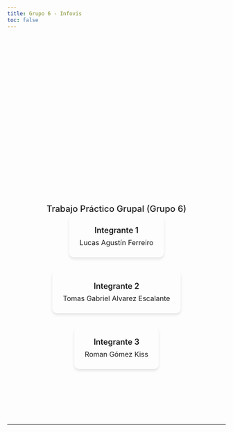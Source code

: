```yaml
---
title: Grupo 6 - Infovis
toc: false
---
```


<div class="hero">
  <h1>Infovis Airbnb CABA</h1>
  <h2>Trabajo Práctico Grupal (Grupo 6)</h2>
  <div class="team-members">
    <div class="member">
      <h4>Integrante 1</h4>
      <p>Lucas Agustín Ferreiro</p>
    </div>
    <div class="member">
      <h4>Integrante 2</h4>
      <p>Tomas Gabriel Alvarez Escalante</p>
    </div>
    <div class="member">
      <h4>Integrante 3</h4>
      <p>Roman Gómez Kiss</p>
    </div>
  </div>
</div>

---

<style>

.hero {
  display: flex;
  flex-direction: column;
  align-items: center;
  font-family: var(--sans-serif);
  margin: 4rem 0 8rem;
  text-wrap: balance;
  text-align: center;
}

.hero h1 {
  margin: 1rem 0;
  padding: 1rem 0;
  max-width: none;
  font-size: 14vw;
  font-weight: 900;
  line-height: 1;
  background: linear-gradient(30deg, var(--theme-foreground-focus), currentColor);
  -webkit-background-clip: text;
  -webkit-text-fill-color: transparent;
  background-clip: text;
}

.hero h2 {
  margin: 0;
  max-width: 34em;
  font-size: 20px;
  font-style: initial;
  font-weight: 500;
  line-height: 1.5;
  color: var(--theme-foreground-muted);
}

@media (min-width: 640px) {
  .hero h1 {
    font-size: 90px;
  }
}

/* Team Section */
.team {
  text-align: center;
  margin: 4rem 0;
  font-family: var(--sans-serif);
}

.team h3 {
  font-size: 28px;
  font-weight: 700;
  color: var(--theme-foreground);
  margin-bottom: 2rem;
}

.team-members {
  display: flex;
  justify-content: center;
  gap: 2rem;
  flex-wrap: wrap;
}

.member {
  background: var(--theme-background-secondary);
  padding: 1.5rem;
  border-radius: 10px;
  box-shadow: 0 4px 6px rgba(0, 0, 0, 0.1);
  transition: transform 0.3s ease;
}

.member:hover {
  transform: translateY(-5px);
}

.member h4 {
  margin: 0;
  font-size: 18px;
  font-weight: 600;
  color: var(--theme-foreground-focus);
}

.member p {
  margin: 0.5rem 0 0;
  font-size: 16px;
  font-weight: 400;
  color: var(--theme-foreground-muted);
}

</style>
